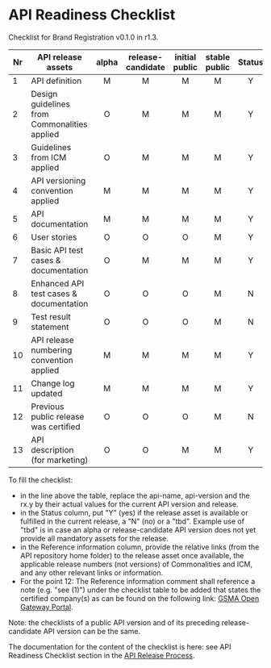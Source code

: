 # API Readiness Checklist

Checklist for Brand Registration v0.1.0 in r1.3.

| Nr | API release assets  | alpha | release-candidate |  initial<br>public | stable<br> public | Status  | Reference information |
|----|----------------------------------------------|:-----:|:-----------------:|:-------:|:------:|:----:|:--------------------------------------------------------------------------------------------------------------------------------------------------------------------------------------------------------------------------------------------------------------------------------------------------------------------------------------------------------------------------------------------:|
|  1 | API definition                               |   M   |         M         |    M    |    M   |  Y   | [brand-registration.yaml](/code/API_definitions/brand-registration.yaml)                                                                                                                                                                                                                                                                                                                       |
|  2 | Design guidelines from Commonalities applied |   O   |         M         |    M    |    M   |  Y   | [r3.3](https://github.com/camaraproject/Commonalities/releases/tag/r3.3)                                                                                                                                                                                                                                                                                                                     |
|  3 | Guidelines from ICM applied                  |   O   |         M         |    M    |    M   |  Y   | [r3.3](https://github.com/camaraproject/IdentityAndConsentManagement/releases/tag/r3.3)                                                                                                                                                                                                                                                                                                      |
|  4 | API versioning convention applied            |   M   |         M         |    M    |    M   |  Y   |                                                                                                                                                                                                                                                                                                                                                                                              |
|  5 | API documentation                            |   M   |         M         |    M    |    M   |  Y   | inline in YAML                                                                                                                                                                                                                                                                                                                                                                               |
|  6 | User stories                                 |   O   |         O         |    O    |    M   |  Y   | [VerifiedCaller_User_Story.md](/documentation/API_documentation/VerifiedCaller_User_Story.md)                                                                                                                                                                                                                                                                                                |
|  7 | Basic API test cases & documentation         |   O   |         M         |    M    |    M   |  Y   | [/code/Test_definitions](/code/Test_definitions) |
|  8 | Enhanced API test cases & documentation      |   O   |         O         |    O    |    M   |  N   |                                                                                                                                                                                                                                                                                                                                                                                              |
|  9 | Test result statement                        |   O   |         O         |    O    |    M   |  N   |                                                                                                                                                                                                                                                                                                                                                                                              |
| 10 | API release numbering convention applied     |   M   |         M         |    M    |    M   |  Y   | r1.3                                                                                                                                                                                                                                                                                                                                                                                         |
| 11 | Change log updated                           |   M   |         M         |    M    |    M   |  Y   | [CHANGELOG.md](/CHANGELOG.md)                                                                                                                                                                                                                                                                                                                                                                |
| 12 | Previous public release was certified        |   O   |         O         |    O    |    M   |  N   |                                                                                                                                                                                                                                                                                                                                                                                              |
| 13 | API description (for marketing)              |   O   |         O         |    M    |    M   |  Y   | [wiki link](https://lf-camaraproject.atlassian.net/wiki/x/WwPWB)                                                                                                                                                                                                                                                                            |

To fill the checklist:
- in the line above the table, replace the api-name, api-version and the rx.y by their actual values for the current API version and release.
- in the Status column, put "Y" (yes) if the release asset is available or fulfilled in the current release, a "N" (no) or a "tbd". Example use of "tbd" is in case an alpha or release-candidate API version does not yet provide all mandatory assets for the release.
- in the Reference information column, provide the relative links (from the API repository home folder) to the release asset once available, the applicable release numbers (not versions) of Commonalities and ICM, and any other relevant links or information.
- For the point 12: The Reference information comment shall reference a note (e.g. "see (1)") under the checklist table to be added that states the certified company(s) as can be found on the following link: [GSMA Open Gateway Portal](https://open-gateway.gsma.com/).

Note: the checklists of a public API version and of its preceding release-candidate API version can be the same.

The documentation for the content of the checklist is here: see API Readiness Checklist section in the [API Release Process](https://lf-camaraproject.atlassian.net/wiki/x/jine).

